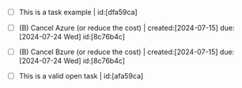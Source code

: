 ---
---


- [ ] This is a task example | id:[dfa59ca]
- [ ] (B) Cancel Azure (or reduce the cost) | created:[2024-07-15] due:[2024-07-24 Wed] id:[8c76b4c]

- [ ] (B) Cancel Bzure (or reduce the cost) | created:[2024-07-15] due:[2024-07-24 Wed] id:[8c76b4c]

- [ ] This is a valid open task | id:[afa59ca]
